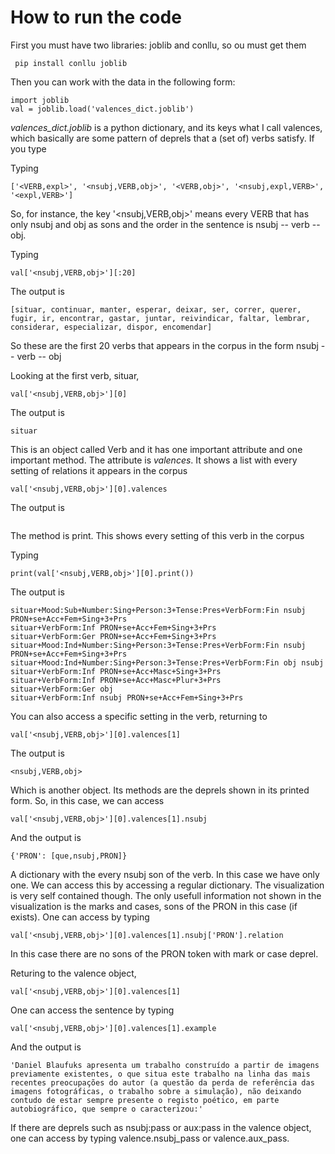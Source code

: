 # How to run the code

First you must have two libraries: joblib and conllu, so ou must get them

``` pip install conllu joblib```

Then you can work with the data in the following form:

```from valences import *
import joblib
val = joblib.load('valences_dict.joblib')
```

*valences_dict.joblib* is a python dictionary, and its keys what I call valences, which basically are some pattern of deprels that a (set of) verbs satisfy. If you type

Typing

```list(val.keys())[:5]
['<VERB,expl>', '<nsubj,VERB,obj>', '<VERB,obj>', '<nsubj,expl,VERB>', '<expl,VERB>']
```

So, for instance, the key '<nsubj,VERB,obj>' means every VERB that has only nsubj and obj as sons and the order in the sentence is nsubj -- verb -- obj.

Typing

```
val['<nsubj,VERB,obj>'][:20]
```

The output is

```
[situar, continuar, manter, esperar, deixar, ser, correr, querer, fugir, ir, encontrar, gastar, juntar, reivindicar, faltar, lembrar, considerar, especializar, dispor, encomendar]
```

So these are the first 20 verbs that appears in the corpus in the form nsubj -- verb -- obj

Looking at the first verb, situar,

```
val['<nsubj,VERB,obj>'][0]
```

The output is

```
situar
```

This is an object called Verb and it has one important attribute and one important method. The attribute is *valences*. It shows a list with every setting of relations it appears in the corpus

```
val['<nsubj,VERB,obj>'][0].valences
```

The output is

```[<VERB,expl>, <nsubj,VERB,obj>, <VERB,obj>, <nsubj,expl,VERB>, <nsubj,expl,VERB>, <expl,VERB>, <nsubj,expl,VERB>, <expl,VERB>, <VERB,expl>, <nsubj,VERB,expl>, <VERB,expl>, <expl,VERB>]
```

The method is print. This shows every setting of this verb in the corpus


Typing

```
print(val['<nsubj,VERB,obj>'][0].print())
```

The output is

```
situar+Mood:Sub+Number:Sing+Person:3+Tense:Pres+VerbForm:Fin nsubj PRON+se+Acc+Fem+Sing+3+Prs
situar+VerbForm:Inf PRON+se+Acc+Fem+Sing+3+Prs
situar+VerbForm:Ger PRON+se+Acc+Fem+Sing+3+Prs
situar+Mood:Ind+Number:Sing+Person:3+Tense:Pres+VerbForm:Fin nsubj PRON+se+Acc+Fem+Sing+3+Prs
situar+Mood:Ind+Number:Sing+Person:3+Tense:Pres+VerbForm:Fin obj nsubj 
situar+VerbForm:Inf PRON+se+Acc+Masc+Sing+3+Prs
situar+VerbForm:Inf PRON+se+Acc+Masc+Plur+3+Prs
situar+VerbForm:Ger obj 
situar+VerbForm:Inf nsubj PRON+se+Acc+Fem+Sing+3+Prs
```

You can also access a specific setting in the verb, returning to

```
val['<nsubj,VERB,obj>'][0].valences[1]
```

The output is

```
<nsubj,VERB,obj>
```

Which is another object. Its methods are the deprels shown in its printed form. So, in this case, we can access 

```
val['<nsubj,VERB,obj>'][0].valences[1].nsubj
```

And the output is

```
{'PRON': [que,nsubj,PRON]}
```

A dictionary with the every nsubj son of the verb. In this case we have only one. We can access this by accessing a regular dictionary. The visualization is very self contained though. The only usefull information not shown in the visualization is the marks and cases, sons of the PRON in this case (if exists). One can access by typing


```
val['<nsubj,VERB,obj>'][0].valences[1].nsubj['PRON'].relation
```

In this case there are no sons of the PRON token with mark or case deprel.

Returing to the valence object, 

```
val['<nsubj,VERB,obj>'][0].valences[1]
```

One can access the sentence by typing

```
val['<nsubj,VERB,obj>'][0].valences[1].example
```

And the output is

```
'Daniel Blaufuks apresenta um trabalho construído a partir de imagens previamente existentes, o que situa este trabalho na linha das mais recentes preocupações do autor (a questão da perda de referência das imagens fotográficas, o trabalho sobre a simulação), não deixando contudo de estar sempre presente o registo poético, em parte autobiográfico, que sempre o caracterizou:'
```



If there are deprels such as nsubj:pass or aux:pass in the valence object, one can access by typing valence.nsubj_pass or valence.aux_pass. 

